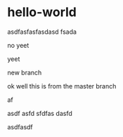 # hello-world

asdfasfasfasdasd fsada

no yeet

yeet

new branch

ok well this is from the master branch

af

asdf
asfd
sfdfas
dasfd

asdfasdf
